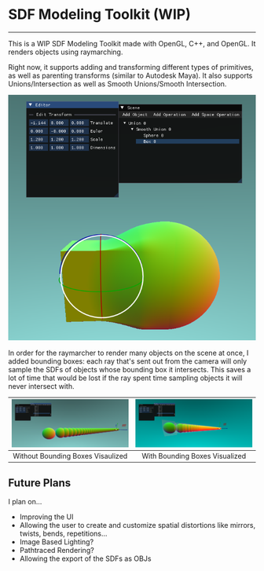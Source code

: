 # SDF Modeling Toolkit (WIP)
---

This is a WIP SDF Modeling Toolkit made with OpenGL, C++, and OpenGL.  It renders objects using raymarching.


Right now, it supports adding and transforming different types of primitives, as well as parenting transforms (similar to Autodesk Maya).  It also supports Unions/Intersection as well as Smooth Unions/Smooth Intersection.

![](ShowcaseMedia/show1.png)

In order for the raymarcher to render many objects on the scene at once, I added bounding boxes: each ray that's sent out from the camera will only sample the SDFs of objects whose bounding box it intersects.  This saves a lot of time that would be lost if the ray spent time sampling objects it will never intersect with.

| ![](ShowcaseMedia/show2.png) | ![](ShowcaseMedia/show2BBX.png) | 
|:--:|:--:|
| Without Bounding Boxes Visaulized | With Bounding Boxes Visualized | 

## Future Plans
I plan on...
- Improving the UI
- Allowing the user to create and customize spatial distortions like mirrors, twists, bends, repetitions...
- Image Based Lighting?
- Pathtraced Rendering?
- Allowing the export of the SDFs as OBJs
